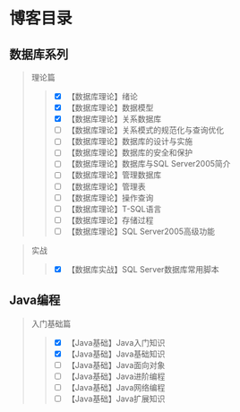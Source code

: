 # 博客目录

## 数据库系列

> 理论篇
>> - [x] 【数据库理论】绪论
>> - [x] 【数据库理论】数据模型
>> - [x] 【数据库理论】关系数据库
>> - [ ] 【数据库理论】关系模式的规范化与查询优化
>> - [ ] 【数据库理论】数据库的设计与实施
>> - [ ] 【数据库理论】数据库的安全和保护
>> - [ ] 【数据库理论】数据库与SQL Server2005简介
>> - [ ] 【数据库理论】管理数据库
>> - [ ] 【数据库理论】管理表
>> - [ ] 【数据库理论】操作查询
>> - [ ] 【数据库理论】T-SQL语言
>> - [ ] 【数据库理论】存储过程
>> - [ ] 【数据库理论】SQL Server2005高级功能

> 实战
>> - [x] 【数据库实战】SQL Server数据库常用脚本


## Java编程

> 入门基础篇
>> - [x] 【Java基础】Java入门知识
>> - [x] 【Java基础】Java基础知识
>> - [ ] 【Java基础】Java面向对象
>> - [ ] 【Java基础】Java进阶编程
>> - [ ] 【Java基础】Java网络编程
>> - [ ] 【Java基础】Java扩展知识
